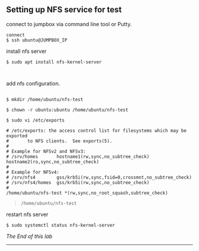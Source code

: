 ##  Setting up NFS service for test
connect to jumpbox via command line tool or Putty.
```
connect 
$ ssh ubuntu@JUMPBOX_IP
```

install nfs server
```
$ sudo apt install nfs-kernel-server



```

add nfs configuration. 
```

$ mkdir /home/ubuntu/nfs-test

$ chown -r ubuntu:ubuntu /home/ubuntu/nfs-test

$ sudo vi /etc/exports

# /etc/exports: the access control list for filesystems which may be exported
#		to NFS clients.  See exports(5).
#
# Example for NFSv2 and NFSv3:
# /srv/homes       hostname1(rw,sync,no_subtree_check) hostname2(ro,sync,no_subtree_check)
#
# Example for NFSv4:
# /srv/nfs4        gss/krb5i(rw,sync,fsid=0,crossmnt,no_subtree_check)
# /srv/nfs4/homes  gss/krb5i(rw,sync,no_subtree_check)
#
/home/ubuntu/nfs-test *(rw,sync,no_root_squash,subtree_check)
```
> `/home/ubuntu/nfs-test`

restart nfs server

```
$ sudo systemctl status nfs-kernel-server

```
*The End of this lab*

---